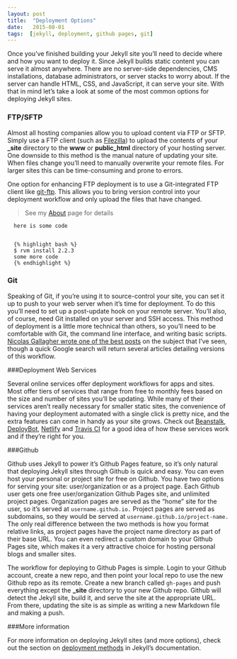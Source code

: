 ```yaml
---
layout: post
title:  "Deployment Options"
date:   2015-08-01
tags:  [jekyll, deployment, github pages, git]
---
```

Once you’ve finished building your Jekyll site you’ll need to decide where and how you want to deploy it. Since Jekyll builds static content you can serve it almost anywhere. There are no server-side dependencies, CMS installations, database administrators, or server stacks to worry about. If the server can handle HTML, CSS, and JavaScript, it can serve your site. With that in mind let’s take a look at some of the most common options for deploying Jekyll sites.

### FTP/SFTP

Almost all hosting companies allow you to upload content via FTP or SFTP. Simply use a FTP client (such as [Filezilla](https://filezilla-project.org/ "Filezilla")) to upload the contents of your **_site** directory to the **www** or **public_html** directory of your hosting server. One downside to this method is the manual nature of updating your site. When files change you’ll need to manually overwrite your remote files. For larger sites this can be time-consuming and prone to errors.

One option for enhancing FTP deployment is to use a Git-integrated FTP client like [git-ftp](https://github.com/git-ftp/git-ftp "git-ftp"). This allows you to bring version control into your deployment workflow and only upload the files that have changed.

> See my [About](/about/) page for details


      here is some code


      {% highlight bash %}
      $ rvm install 2.2.3
      some more code
      {% endhighlight %}

### Git

Speaking of Git, if you’re using it to source-control your site, you can set it up to push to your web server when it’s time for deployment. To do this you’ll need to set up a post-update hook on your remote server. You’ll also, of course, need Git installed on your server and SSH access. This method of deployment is a little more technical than others, so you’ll need to be comfortable with Git, the command line interface, and writing basic scripts. [Nicolas Gallagher wrote one of the best posts](http://nicolasgallagher.com/simple-git-deployment-strategy-for-static-sites/ "Git for static sites") on the subject that I’ve seen, though a quick Google search will return several articles detailing versions of this workflow.

###Deployment Web Services

Several online services offer deployment workflows for apps and sites. Most offer tiers of services that range from free to monthly fees based on the size and number of sites you’ll be updating. While many of their services aren’t really necessary for smaller static sites, the convenience of having your deployment automated with a single click is pretty nice, and the extra features can come in handy as your site grows. Check out [Beanstalk](http://beanstalkapp.com/ "Beanstalk"), [DeployBot](http://deploybot.com/ "Deploybot"), [Netlify](https://www.netlify.com/ "Netlify") and [Travis CI](https://travis-ci.org/ "Travis CI") for a good idea of how these services work and if they’re right for you.

###Github

Github uses Jekyll to power it’s Github Pages feature, so it’s only natural that deploying Jekyll sites through Github is quick and easy. You can even host your personal or project site for free on Github. You have two options for serving your site: user/organization or as a project page. Each Github user gets one free user/organization Github Pages site, and unlimited project pages. Organization pages are served as the “home” site for the user, so it’s served at `username.github.io.` Project pages are served as subdomains, so they would be served at `username.github.io/project-name.` The only real difference between the two methods is how you format relative links, as project pages have the project name directory as part of their base URL. You can even redirect a custom domain to your Github Pages site, which makes it a very attractive choice for hosting personal blogs and smaller sites.

The workflow for deploying to Github Pages is simple. Login to your Github account, create a new repo, and then point your local repo to use the new Github repo as its remote. Create a new branch called `gh-pages` and push everything except the **_site** directory to your new Github repo. Github will detect the Jekyll site, build it, and serve the site at the appropriate URL. From there, updating the site is as simple as writing a new Markdown file and making a push.

###More information

For more information on deploying Jekyll sites (and more options), check out the section on [deployment methods](http://jekyllrb.com/docs/deployment-methods/ "deployment methods") in Jekyll’s documentation.

